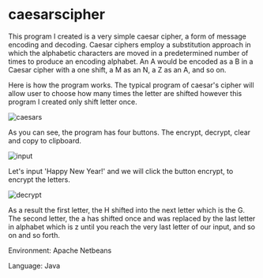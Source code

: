 # caesarscipher
This program I created is a very simple caesar cipher, a form of message encoding and decoding. Caesar ciphers employ a substitution approach in which the alphabetic characters are moved in a predetermined number of times to produce an encoding alphabet. An A would be encoded as a B in a Caesar cipher with a one shift, a M as an N, a Z as an A, and so on.  

Here is how the program works. The typical program of caesar's cipher will allow user to choose how many times the letter are shifted however this program I created only shift letter once.

![caesars](https://user-images.githubusercontent.com/73752427/211800937-698045f8-8fdb-4837-9f75-63b695f5b882.PNG)

As you can see, the program has four buttons. The encrypt, decrypt, clear and copy to clipboard.

![input](https://user-images.githubusercontent.com/73752427/211801825-2856b4df-1d18-4427-83fe-33332730064c.PNG)

Let's input 'Happy New Year!' and we will click the button encrypt, to encrypt the letters.

![decrypt](https://user-images.githubusercontent.com/73752427/211802123-8b4662ee-8265-4135-bec0-d8ea461c97fc.PNG)

As a result the first letter, the H shifted into the next letter which is the G. The second letter, the a has shifted once and was replaced by the last letter in alphabet which is z until you reach the very last letter of our input, and so on and so forth.



Environment: Apache Netbeans

Language: Java

